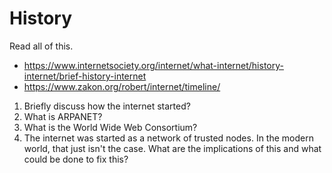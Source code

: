 # History
Read all of this.

*  <https://www.internetsociety.org/internet/what-internet/history-internet/brief-history-internet>
*  <https://www.zakon.org/robert/internet/timeline/>


1. Briefly discuss how the internet started?
2. What is ARPANET?
3. What is the World Wide Web Consortium?
4.  The internet was started as a network of trusted nodes. In the modern world, that just isn't the case. What are the implications of this and what could be done to fix this? 